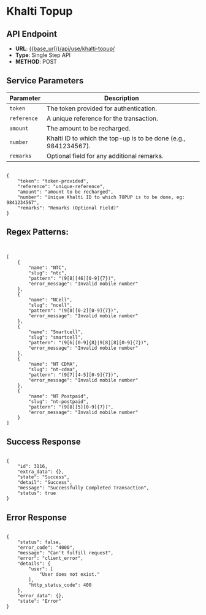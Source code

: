 # Khalti Topup

## API Endpoint

- **URL**: [{{base_url}}/api/use/khalti-topup/]({{base_url}}/api/use/khalti-topup/)
- **Type**: Single Step API
- **METHOD**: POST

## Service Parameters

| Parameter | Description |
| --------- | ----------- |
| `token`   | The token provided for authentication. |
| `reference` | A unique reference for the transaction. |
| `amount`  | The amount to be recharged. |
| `number`  |  Khalti ID to which the top-up is to be done (e.g., 9841234567). |
| `remarks` | Optional field for any additional remarks. |

<pre><code class="json">
{
    "token": "token-provided",
    "reference": "unique-reference",
    "amount": "amount to be recharged",
    "number": "Unique Khalti ID to which TOPUP is to be done, eg: 9841234567",
    "remarks": "Remarks (Optional Field)"
}
</code></pre>

## Regex Patterns:  
<pre><code class="json">

[
    {
        "name": "NTC",
        "slug": "ntc",
        "pattern": "(9[8][46][0-9]{7})",
        "error_message": "Invalid mobile number"
    },
    {
        "name": "NCell",
        "slug": "ncell",
        "pattern": "(9[8][0-2][0-9]{7})",
        "error_message": "Invalid mobile number"
    },
    {
        "name": "Smartcell",
        "slug": "smartcell",
        "pattern": "(9[6][0-9]{8}|9[8][8][0-9]{7})",
        "error_message": "Invalid mobile number"
    },
    {
        "name": "NT CDMA",
        "slug": "nt-cdma",
        "pattern": "(9[7][4-5][0-9]{7})",
        "error_message": "Invalid mobile number"
    },
    {
        "name": "NT Postpaid",
        "slug": "nt-postpaid",
        "pattern": "(9[8][5][0-9]{7})",
        "error_message": "Invalid mobile number"
    }
]
</code></pre>



## Success Response 
<pre><code class="json">
{
    "id": 3116,
    "extra_data": {},
    "state": "Success",
    "detail": "Success",
    "message": "Successfully Completed Transaction",
    "status": true
}
</code></pre>



## Error Response  
<pre><code class="json">
{
    "status": false,
    "error_code": "4000",
    "message": "Can't fulfill request",
    "error": "client_error",
    "details": {
        "user": [
            "User does not exist."
        ],
        "http_status_code": 400
    },
    "error_data": {},
    "state": "Error"
}
</code></pre>